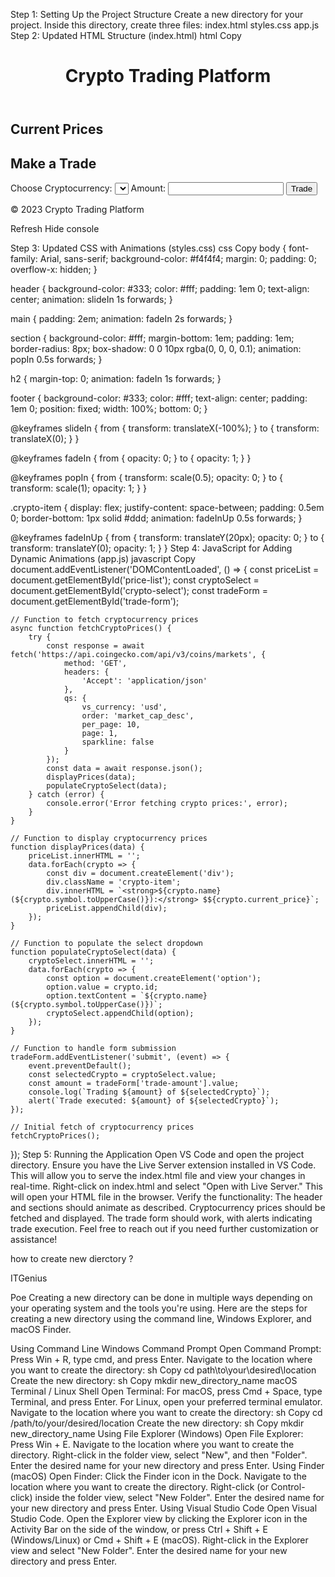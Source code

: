 Step 1: Setting Up the Project Structure
Create a new directory for your project. Inside this directory, create three files:
index.html
styles.css
app.js
Step 2: Updated HTML Structure (index.html)
html
Copy
<!DOCTYPE html>
<html lang="en">
<head>
    <meta charset="UTF-8">
    <meta name="viewport" content="width=device-width, initial-scale=1.0">
    <title>Crypto Trading Platform</title>
    <link rel="stylesheet" href="styles.css">
</head>
<body>
    <header>
        <h1>Crypto Trading Platform</h1>
    </header>
    <main>
        <section id="crypto-prices">
            <h2>Current Prices</h2>
            <div id="price-list"></div>
        </section>
        <section id="trade-section">
            <h2>Make a Trade</h2>
            <form id="trade-form">
                <label for="crypto-select">Choose Cryptocurrency:</label>
                <select id="crypto-select">
                    <!-- Options will be populated by JavaScript -->
                </select>
                <label for="trade-amount">Amount:</label>
                <input type="number" id="trade-amount" required>
                <button type="submit">Trade</button>
            </form>
        </section>
    </main>
    <footer>
        <p>&copy; 2023 Crypto Trading Platform</p>
    </footer>
    <script src="app.js"></script>
</body>
</html>
Refresh
Hide console


Step 3: Updated CSS with Animations (styles.css)
css
Copy
body {
    font-family: Arial, sans-serif;
    background-color: #f4f4f4;
    margin: 0;
    padding: 0;
    overflow-x: hidden;
}

header {
    background-color: #333;
    color: #fff;
    padding: 1em 0;
    text-align: center;
    animation: slideIn 1s forwards;
}

main {
    padding: 2em;
    animation: fadeIn 2s forwards;
}

section {
    background-color: #fff;
    margin-bottom: 1em;
    padding: 1em;
    border-radius: 8px;
    box-shadow: 0 0 10px rgba(0, 0, 0, 0.1);
    animation: popIn 0.5s forwards;
}

h2 {
    margin-top: 0;
    animation: fadeIn 1s forwards;
}

footer {
    background-color: #333;
    color: #fff;
    text-align: center;
    padding: 1em 0;
    position: fixed;
    width: 100%;
    bottom: 0;
}

@keyframes slideIn {
    from {
        transform: translateX(-100%);
    }
    to {
        transform: translateX(0);
    }
}

@keyframes fadeIn {
    from {
        opacity: 0;
    }
    to {
        opacity: 1;
    }
}

@keyframes popIn {
    from {
        transform: scale(0.5);
        opacity: 0;
    }
    to {
        transform: scale(1);
        opacity: 1;
    }
}

.crypto-item {
    display: flex;
    justify-content: space-between;
    padding: 0.5em 0;
    border-bottom: 1px solid #ddd;
    animation: fadeInUp 0.5s forwards;
}

@keyframes fadeInUp {
    from {
        transform: translateY(20px);
        opacity: 0;
    }
    to {
        transform: translateY(0);
        opacity: 1;
    }
}
Step 4: JavaScript for Adding Dynamic Animations (app.js)
javascript
Copy
document.addEventListener('DOMContentLoaded', () => {
    const priceList = document.getElementById('price-list');
    const cryptoSelect = document.getElementById('crypto-select');
    const tradeForm = document.getElementById('trade-form');

    // Function to fetch cryptocurrency prices
    async function fetchCryptoPrices() {
        try {
            const response = await fetch('https://api.coingecko.com/api/v3/coins/markets', {
                method: 'GET',
                headers: {
                    'Accept': 'application/json'
                },
                qs: {
                    vs_currency: 'usd',
                    order: 'market_cap_desc',
                    per_page: 10,
                    page: 1,
                    sparkline: false
                }
            });
            const data = await response.json();
            displayPrices(data);
            populateCryptoSelect(data);
        } catch (error) {
            console.error('Error fetching crypto prices:', error);
        }
    }

    // Function to display cryptocurrency prices
    function displayPrices(data) {
        priceList.innerHTML = '';
        data.forEach(crypto => {
            const div = document.createElement('div');
            div.className = 'crypto-item';
            div.innerHTML = `<strong>${crypto.name} (${crypto.symbol.toUpperCase()}):</strong> $${crypto.current_price}`;
            priceList.appendChild(div);
        });
    }

    // Function to populate the select dropdown
    function populateCryptoSelect(data) {
        cryptoSelect.innerHTML = '';
        data.forEach(crypto => {
            const option = document.createElement('option');
            option.value = crypto.id;
            option.textContent = `${crypto.name} (${crypto.symbol.toUpperCase()})`;
            cryptoSelect.appendChild(option);
        });
    }

    // Function to handle form submission
    tradeForm.addEventListener('submit', (event) => {
        event.preventDefault();
        const selectedCrypto = cryptoSelect.value;
        const amount = tradeForm['trade-amount'].value;
        console.log(`Trading ${amount} of ${selectedCrypto}`);
        alert(`Trade executed: ${amount} of ${selectedCrypto}`);
    });

    // Initial fetch of cryptocurrency prices
    fetchCryptoPrices();
});
Step 5: Running the Application
Open VS Code and open the project directory.
Ensure you have the Live Server extension installed in VS Code. This will allow you to serve the index.html file and view your changes in real-time.
Right-click on index.html and select "Open with Live Server." This will open your HTML file in the browser.
Verify the functionality:
The header and sections should animate as described.
Cryptocurrency prices should be fetched and displayed.
The trade form should work, with alerts indicating trade execution.
Feel free to reach out if you need further customization or assistance!

how to create new dierctory ?


ITGenius

Poe
Creating a new directory can be done in multiple ways depending on your operating system and the tools you're using. Here are the steps for creating a new directory using the command line, Windows Explorer, and macOS Finder.

Using Command Line
Windows Command Prompt
Open Command Prompt:
Press Win + R, type cmd, and press Enter.
Navigate to the location where you want to create the directory:
sh
Copy
cd path\to\your\desired\location
Create the new directory:
sh
Copy
mkdir new_directory_name
macOS Terminal / Linux Shell
Open Terminal:
For macOS, press Cmd + Space, type Terminal, and press Enter.
For Linux, open your preferred terminal emulator.
Navigate to the location where you want to create the directory:
sh
Copy
cd /path/to/your/desired/location
Create the new directory:
sh
Copy
mkdir new_directory_name
Using File Explorer (Windows)
Open File Explorer:
Press Win + E.
Navigate to the location where you want to create the directory.
Right-click in the folder view, select "New", and then "Folder".
Enter the desired name for your new directory and press Enter.
Using Finder (macOS)
Open Finder:
Click the Finder icon in the Dock.
Navigate to the location where you want to create the directory.
Right-click (or Control-click) inside the folder view, select "New Folder".
Enter the desired name for your new directory and press Enter.
Using Visual Studio Code
Open Visual Studio Code.
Open the Explorer view by clicking the Explorer icon in the Activity Bar on the side of the window, or press Ctrl + Shift + E (Windows/Linux) or Cmd + Shift + E (macOS).
Right-click in the Explorer view and select "New Folder".
Enter the desired name for your new directory and press Enter.
